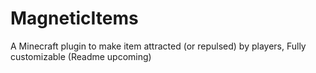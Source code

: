 # MagneticItems
A Minecraft plugin to make item attracted (or repulsed) by players, Fully customizable
(Readme upcoming)
